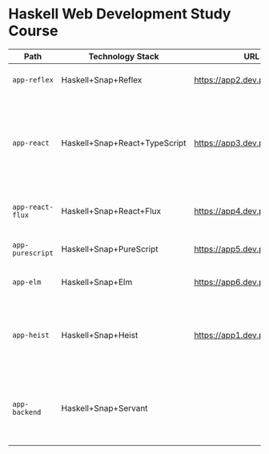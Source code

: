 # Haskell Web Development Study Course

| Path            | Technology Stack             | URL                            | Comment                                                    |
|-----------------|------------------------------|--------------------------------|------------------------------------------------------------|
|`app-reflex`     | Haskell+Snap+Reflex          | https://app2.dev.pollock.rocks | how webapps built now
|`app-react`      | Haskell+Snap+React+TypeScript| https://app3.dev.pollock.rocks | how webapps built now, Haskell on backend, React.Js on frontend
|`app-react-flux` | Haskell+Snap+React+Flux      | https://app4.dev.pollock.rocks | Haskell bidning to react and flux
|`app-purescript` | Haskell+Snap+PureScript      | https://app5.dev.pollock.rocks | how webapps built now
|`app-elm`        | Haskell+Snap+Elm             | https://app6.dev.pollock.rocks | how webapps built now
|`app-heist`      | Haskell+Snap+Heist           | https://app1.dev.pollock.rocks | how webapps were built before 2016 (with own backend)
|`app-backend`    | Haskell+Snap+Servant         |                                | shared backend for Reflex, Elm, React, Purescript apps
